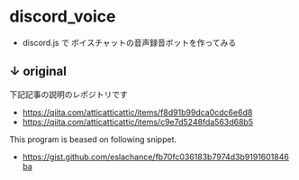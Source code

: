 # discord_voice
- discord.js で ボイスチャットの音声録音ボットを作ってみる

↓ original
---
下記記事の説明のレポジトリです
- https://qiita.com/atticatticattic/items/f8d91b99dca0cdc6e6d8
- https://qiita.com/atticatticattic/items/c9e7d5248fda563d68b5

This program is beased on following snippet.
- https://gist.github.com/eslachance/fb70fc036183b7974d3b9191601846ba
